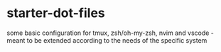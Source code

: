 # starter-dot-files

some basic configuration for tmux, zsh/oh-my-zsh, nvim and vscode - meant to be extended according to the needs of the specific system
